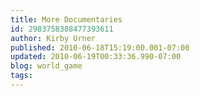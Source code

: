 ```yaml
---
title: More Documentaries
id: 2983758388477393611
author: Kirby Urner
published: 2010-06-18T15:19:00.001-07:00
updated: 2010-06-19T00:33:36.990-07:00
blog: world_game
tags: 
---
```


